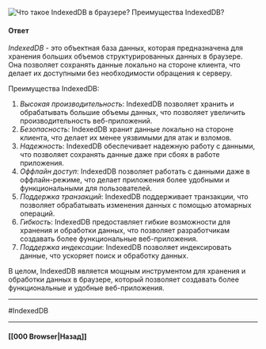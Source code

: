 ![Что такое IndexedDB в браузере? Преимущества IndexedDB?](https://youtu.be/V-m0sQ-hW58?t=653)

#### Ответ

*IndexedDB* - это объектная база данных, которая предназначена для хранения больших объемов структурированных данных в браузере. Она позволяет сохранять данные локально на стороне клиента, что делает их доступными без необходимости обращения к серверу.

Преимущества IndexedDB:

1. *Высокая производительность*: IndexedDB позволяет хранить и обрабатывать большие объемы данных, что позволяет увеличить производительность веб-приложений.
2. *Безопасность*: IndexedDB хранит данные локально на стороне клиента, что делает их менее уязвимыми для атак и взломов.
3. *Надежность*: IndexedDB обеспечивает надежную работу с данными, что позволяет сохранять данные даже при сбоях в работе приложения.
4. *Оффлайн доступ*: IndexedDB позволяет работать с данными даже в оффлайн-режиме, что делает приложения более удобными и функциональными для пользователей.
5. *Поддержка транзакций*: IndexedDB поддерживает транзакции, что позволяет обрабатывать изменения данных с помощью атомарных операций.
6. *Гибкость*: IndexedDB предоставляет гибкие возможности для хранения и обработки данных, что позволяет разработчикам создавать более функциональные веб-приложения.
7. *Поддержка индексации*: IndexedDB позволяет индексировать данные, что ускоряет поиск и обработку данных.

В целом, IndexedDB является мощным инструментом для хранения и обработки данных в браузере, который позволяет создавать более функциональные и удобные веб-приложения.

___
#IndexedDB 

___

#### [[000 Browser|Назад]]